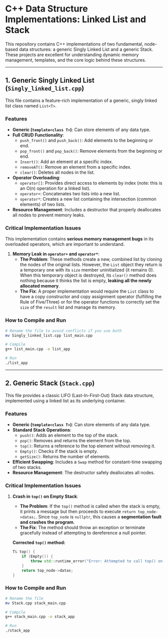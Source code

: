 # C++ Data Structure Implementations: Linked List and Stack

This repository contains C++ implementations of two fundamental, node-based data structures: a generic Singly Linked List and a generic Stack. These projects are excellent for understanding dynamic memory management, templates, and the core logic behind these structures.

---

## 1. Generic Singly Linked List (`Singly_linked_list.cpp`)

This file contains a feature-rich implementation of a generic, singly linked list class named `List<T>`.

### Features

*   **Generic (`template<class T>`)**: Can store elements of any data type.
*   **Full CRUD Functionality**:
    *   `push_front()` and `push_back()`: Add elements to the beginning or end.
    *   `pop_front()` and `pop_back()`: Remove elements from the beginning or end.
    *   `Insert()`: Add an element at a specific index.
    *   `removeAT()`: Remove an element from a specific index.
    *   `clear()`: Deletes all nodes in the list.
*   **Operator Overloading**:
    *   `operator[]`: Provides direct access to elements by index (note: this is an O(n) operation for a linked list).
    *   `operator+`: Concatenates two lists into a new list.
    *   `operator*`: Creates a new list containing the intersection (common elements) of two lists.
*   **Resource Management**: Includes a destructor that properly deallocates all nodes to prevent memory leaks.

### Critical Implementation Issues

This implementation contains **serious memory management bugs** in its overloaded operators, which are important to understand.

1.  **Memory Leak in `operator+` and `operator*`**:
    *   **The Problem**: These methods create a new, combined list by cloning the nodes of the original lists. However, the `List` object they return is a temporary one with its `size` member uninitialized (it remains 0). When this temporary object is destroyed, its `clear()` method does nothing because it thinks the list is empty, **leaking all the newly allocated memory**.
    *   **The Fix**: A proper implementation would require the `List` class to have a copy constructor and copy assignment operator (fulfilling the Rule of Five/Three) or for the operator functions to correctly set the `size` of the `result` list and manage its memory.

### How to Compile and Run
```sh
# Rename the file to avoid conflicts if you use both
mv Singly_linked_list.cpp list_main.cpp

# Compile
g++ list_main.cpp -o list_app

# Run
./list_app
```

---

## 2. Generic Stack (`Stack.cpp`)

This file provides a classic LIFO (Last-In-First-Out) Stack data structure, implemented using a linked list as its underlying container.

### Features

*   **Generic (`template<class T>`)**: Can store elements of any data type.
*   **Standard Stack Operations**:
    *   `push()`: Adds an element to the top of the stack.
    *   `pop()`: Removes and returns the element from the top.
    *   `top()`: Returns a reference to the top element without removing it.
    *   `Empty()`: Checks if the stack is empty.
    *   `getSize()`: Returns the number of elements.
*   **Efficient Swapping**: Includes a `Swap` method for constant-time swapping of two stacks.
*   **Resource Management**: The destructor safely deallocates all nodes.

### Critical Implementation Issues

1.  **Crash in `top()` on Empty Stack**:
    *   **The Problem**: If the `top()` method is called when the stack is empty, it prints a message but then proceeds to execute `return top_node->datas;`. Since `top_node` is `nullptr`, this causes a **segmentation fault and crashes the program**.
    *   **The Fix**: The method should throw an exception or terminate gracefully instead of attempting to dereference a null pointer.

    **Corrected `top()` method:**
    ```cpp
    T& top() {
        if (Empty()) {
            throw std::runtime_error("Error: Attempted to call top() on an empty stack.");
        }
        return top_node->datas;
    }
    ```

### How to Compile and Run
```sh
# Rename the file
mv Stack.cpp stack_main.cpp

# Compile
g++ stack_main.cpp -o stack_app

# Run
./stack_app
```
```
